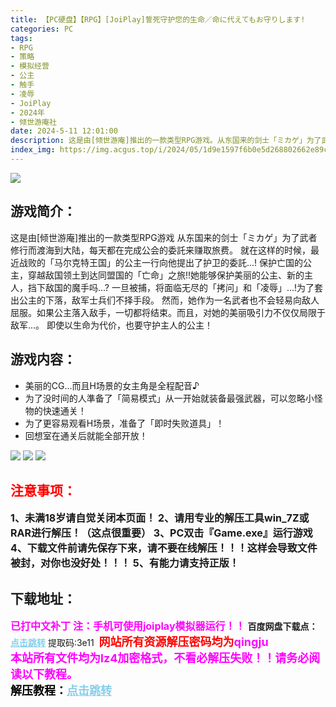 ```yaml
---
title: 【PC硬盘】【RPG】[JoiPlay]誓死守护您的生命／命に代えてもお守りします!
categories: PC
tags:
- RPG
- 策略
- 模拟经营
- 公主
- 触手
- 凌辱
- JoiPlay
- 2024年
- 倾世游庵社
date: 2024-5-11 12:01:00
description: 这是由[倾世游庵]推出的一款类型RPG游戏。从东国来的剑士「ミカゲ」为了武者修行而渡海到大陆，每天都在完成公会的委託来赚取旅费。就在这样的时候，最近战败的「马尔克特王国」的公主一行向他提出了护卫的委託...!保护亡国的公主，穿越敌国领土到达同盟国的「亡命」之旅!!她能够保护美丽的公主、新的主人，挡下敌国的魔手吗...?
index_img: https://img.acgus.top/i/2024/05/1d9e1597f6b0e5d268802662e89c0767.webp
---
```

![](https://img.acgus.top/i/2024/05/1d9e1597f6b0e5d268802662e89c0767.webp)
## 游戏简介：
这是由[倾世游庵]推出的一款类型RPG游戏
从东国来的剑士「ミカゲ」为了武者修行而渡海到大陆，每天都在完成公会的委託来赚取旅费。
就在这样的时候，最近战败的「马尔克特王国」的公主一行向他提出了护卫的委託...!
保护亡国的公主，穿越敌国领土到达同盟国的「亡命」之旅!!她能够保护美丽的公主、新的主人，挡下敌国的魔手吗...?
一旦被捕，将面临无尽的「拷问」和「凌辱」...!为了套出公主的下落，敌军士兵们不择手段。
然而，她作为一名武者也不会轻易向敌人屈服。如果公主落入敌手，一切都将结束。而且，对她的美丽吸引力不仅仅局限于敌军...。
即使以生命为代价，也要守护主人的公主！

## 游戏内容：
- 美丽的CG...而且H场景的女主角是全程配音♪
- 为了没时间的人準备了「简易模式」从一开始就装备最强武器，可以忽略小怪物的快速通关！
- 为了更容易观看H场景，准备了「即时失败道具」！
- 回想室在通关后就能全部开放！

![](https://img.acgus.top/i/2024/05/63d9c25d1fb92a9fa41c4d6adf3d5440.webp)
![](https://img.acgus.top/i/2024/05/05f8776a6581660f2767f7ee55fcd852.webp)
![](https://img.acgus.top/i/2024/05/b5a00f0982ede879c995b5bf7e2950ce.webp)





## <font color=#FF0000 >注意事项：</font>
<font size=3><b>1、未满18岁请自觉关闭本页面！
2、请用专业的解压工具win_7Z或RAR进行解压！（这点很重要）
3、PC双击『Game.exe』运行游戏
4、下载文件前请先保存下来，请不要在线解压！！！这样会导致文件被封，对你也没好处！！！
5、有能力请支持正版！</b></font>

## 下载地址：
<font color=#FF00FF size=3>**已打中文补丁**</font>
<font color=#FF00FF size=3>**注：手机可使用joiplay模拟器运行！！**</font>
<b>百度网盘下载点：</b><a href="https://pan.baidu.com/s/1nZyI8fK6F7f_x_1vlRP_VQ?pwd=3e11" style="color: #87CEEB;"><b>点击跳转</b></a> 提取码:3e11
<a style="padding: 0" href="https://post.qingju.org/AD/"><img style="max-width:100%" src="https://img.acgus.top/i/2024/07/478f689b8021d8d499ab43d21acf137a.gif" alt=""></a>
<b><font color=#FF0000 size=4>网站所有资源解压密码均为</b></font><b><font color=#FF00FF size=4>qingju</font><font color=#FF0000 ></font></b><br><b><font color=#FF00FF size=4>本站所有文件均为lz4加密格式，不看必解压失败！！请务必阅读以下教程。</b></font><br><b><font color=#000 size=4>解压教程：</b><a href="https://post.qingju.org/tutorial/000/" style="color: #87CEEB;"><b>点击跳转</b></a>